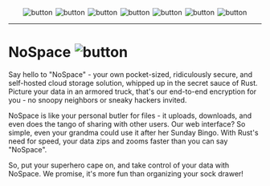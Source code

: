 <p align="center">
  <picture>
    <source media="(prefers-color-scheme: dark)" srcset="https://morning.moojok.online/ui/icon-button?t=dark&e=n">
    <img alt="button" src="https://morning.moojok.online/ui/icon-button?t=light&e=n" hspace="1">
  </picture>
  <picture>
    <source media="(prefers-color-scheme: dark)" srcset="https://morning.moojok.online/ui/icon-button?t=dark&e=o">
    <img alt="button" src="https://morning.moojok.online/ui/icon-button?t=light&e=o" hspace="1">
  </picture>
  <picture>
    <source media="(prefers-color-scheme: dark)" srcset="https://morning.moojok.online/ui/icon-button?t=dark&e=s">
    <img alt="button" src="https://morning.moojok.online/ui/icon-button?t=light&e=s" hspace="1">
  </picture>
  <picture>
    <source media="(prefers-color-scheme: dark)" srcset="https://morning.moojok.online/ui/icon-button?t=dark&e=p">
    <img alt="button" src="https://morning.moojok.online/ui/icon-button?t=light&e=p" hspace="1">
  </picture>
  <picture>
    <source media="(prefers-color-scheme: dark)" srcset="https://morning.moojok.online/ui/icon-button?t=dark&e=a">
    <img alt="button" src="https://morning.moojok.online/ui/icon-button?t=light&e=a" hspace="1">
  </picture>
  <picture>
    <source media="(prefers-color-scheme: dark)" srcset="https://morning.moojok.online/ui/icon-button?t=dark&e=c">
    <img alt="button" src="https://morning.moojok.online/ui/icon-button?t=light&e=c" hspace="1">
  </picture>
  <picture>
    <source media="(prefers-color-scheme: dark)" srcset="https://morning.moojok.online/ui/icon-button?t=dark&e=e">
    <img alt="button" src="https://morning.moojok.online/ui/icon-button?t=light&e=e" hspace="1">
  </picture>
</p>

---

<h1>
  <span>NoSpace</span>
  <picture>
    <source media="(prefers-color-scheme: dark)" srcset="https://morning.moojok.online/ui/badge?c=yellow&t=dark&e=alpha">
    <img alt="button" src="https://morning.moojok.online/ui/badge?c=yellow&t=light&e=alpha" hspace="1">
  </picture>
</h1>

Say hello to "NoSpace" - your own pocket-sized, ridiculously secure, and self-hosted cloud storage solution, whipped up in the secret sauce of Rust. Picture your data in an armored truck, that's our end-to-end encryption for you - no snoopy neighbors or sneaky hackers invited. 

NoSpace is like your personal butler for files - it uploads, downloads, and even does the tango of sharing with other users. Our web interface? So simple, even your grandma could use it after her Sunday Bingo. With Rust's need for speed, your data zips and zooms faster than you can say "NoSpace". 

So, put your superhero cape on, and take control of your data with NoSpace. We promise, it's more fun than organizing your sock drawer!
